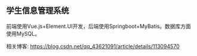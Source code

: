 ## 学生信息管理系统

前端使用Vue.js+Element.UI开发，后端使用Springboot+MyBatis。数据库方面使用MySQL。

相关博客: https://blog.csdn.net/qq_43621091/article/details/113094570